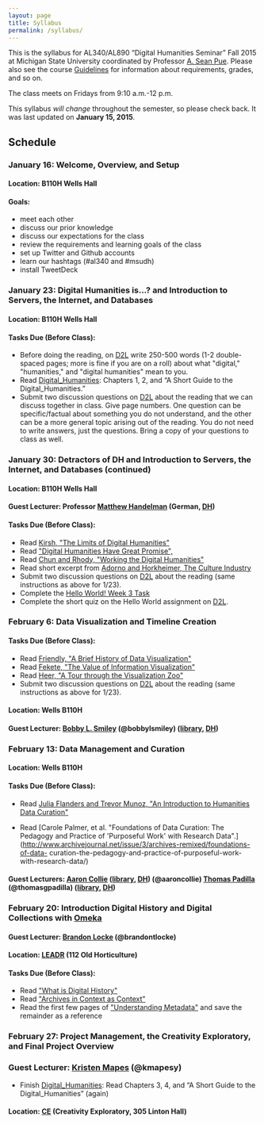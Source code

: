 ```yaml
---
layout: page
title: Syllabus
permalink: /syllabus/
---
```


This is the syllabus for AL340/AL890 “Digital Humanities Seminar” Fall 2015 at Michigan State University coordinated by Professor [A. Sean Pue](http://seanpue.com "A. Sean Pue's Webpage"). Please also see the course [Guidelines](/al340/guidelines "Course Guidelines") for information about requirements, grades, and so on.

The class meets on Fridays from 9:10 a.m.-12 p.m.

This syllabus *will change* throughout the semester, so please check back. It was last updated on **January 15, 2015**.

## Schedule

### January 16: Welcome, Overview, and Setup

#### Location: B110H Wells Hall

#### Goals:
* meet each other
* discuss our prior knowledge
* discuss our expectations for the class
* review the requirements and learning goals of the class
* set up Twitter and Github accounts
* learn our hashtags (#al340 and #msudh)
* install TweetDeck

### January 23: Digital Humanities is...? and  Introduction to Servers, the Internet, and Databases

#### Location: B110H Wells Hall

#### Tasks Due (Before Class):

* Before doing the reading, on [D2L] write 250-500 words (1-2 double-spaced pages; more is fine if you are on a roll) about what "digital," "humanities," and "digital humanities" mean to you.
* Read [Digital_Humanities]: Chapters 1, 2, and “A Short Guide to the Digital_Humanities.”
* Submit two discussion questions on [D2L] about the reading that we can discuss together in class. Give page numbers. One question can be specific/factual about something you do not understand, and the other can be a more general topic arising out of the reading. You do not need to write answers, just the questions. Bring a copy of your questions to class as well.

### January 30: Detractors of DH and Introduction to Servers, the Internet, and Databases (continued)

#### Location: B110H Wells Hall

#### Guest Lecturer: Professor [Matthew Handelman](http://linglang.msu.edu/languages/german/german-faculty/matthew-handelman) (German, [DH])

#### Tasks Due (Before Class):

* Read [Kirsh, "The Limits of Digital Humanities"](https://github.com/seanpue/al340/raw/master/readings/The%20limits%20of%20the%20digital%20humanities%2C%20by%20Adam%20Kirsch%20%7C%20The%20New%20Republic.pdf)
* Read ["Digital Humanities Have Great Promise", ](https://github.com/seanpue/al340/raw/master/readings/Digital%20Humanities%20Have%20Immense%20Promise-%20Response%20to%20Adam%20Kirsh.pdf)
* Read [Chun and Rhody, "Working the Digital Humanities"](https://github.com/seanpue/al340/raw/master/readings/differences-2014-intro.pdf)
* Read short excerpt from [Adorno and Horkheimer, The Culture Industry](https://github.com/seanpue/al340/raw/master/readings/Adorno-Horkheimer-Culture-Industry.pdf)
* Submit two discussion questions on [D2L] about the reading (same instructions as above for 1/23).
* Complete the [Hello World! Week 3 Task](/al340/task-for-week-3/)
* Complete the short quiz on the Hello World assignment on [D2L].

### February 6: Data Visualization and Timeline Creation

#### Tasks Due (Before Class):
* Read [Friendly, "A Brief History of Data Visualization"](https://github.com/seanpue/al340/blob/master/readings/friendly-a%20brief%20history%20of%20data%20visualization.pdf?raw=true)
* Read [Fekete, "The Value of Information Visualization"](https://github.com/seanpue/al340/blob/master/readings/fekete-the%20value%20of%20information%20visualization.pdf?raw=true)
* Read [Heer, "A Tour through the Visualization Zoo"](https://github.com/seanpue/al340/blob/master/readings/heer-a%20tour%20through%20the%20visualization%20zoo.pdf?raw=true)
* Submit two discussion questions on [D2L] about the reading (same instructions as above for 1/23).

#### Location: Wells B110H

#### Guest Lecturer: [Bobby L. Smiley] (@bobbylsmiley) ([library], [DH])

### February 13: Data Management and Curation

#### Location: Wells B110H

#### Tasks Due (Before Class):


* Read [Julia Flanders and Trevor Munoz, "An Introduction to Humanities Data
Curation"](http://guide.dhcuration.org/intro/)

* Read [Carole Palmer, et al. "Foundations of Data Curation: The Pedagogy and
Practice of 'Purposeful Work' with Research Data".] (http://www.archivejournal.net/issue/3/archives-remixed/foundations-of-data-
curation-the-pedagogy-and-practice-of-purposeful-work-with-research-data/)

#### Guest Lecturers: [Aaron Collie] ([library], [DH]) (@aaroncollie) [Thomas Padilla] (@thomasgpadilla) ([library], [DH])

### February 20: Introduction Digital History and Digital Collections with [Omeka]

#### Guest Lecturer: [Brandon Locke] (@brandontlocke)

#### Location: [LEADR] (112 Old Horticulture)

#### Tasks Due (Before Class):

* Read ["What is Digital History"]
* Read ["Archives in Context as Context"]
* Read the first few pages of ["Understanding Metadata"] and save the remainder as a reference

### February 27: Project Management, the Creativity Exploratory, and Final Project Overview

### Guest Lecturer: [Kristen Mapes] (@kmapesy)

* Finish [Digital_Humanities]: Read Chapters 3, 4, and “A Short Guide to the Digital_Humanities” (again)

#### Location: [CE] (Creativity Exploratory, 305 Linton Hall)

[Digital_Humanities]: https://github.com/seanpue/al340/blob/master/readings/9780262018470_Open_Access_Edition.pdf?raw=true
[D2L]: http://d2l.msu.edu
[DH]: http://dh.cal.msu.edu
[Matthew Handelman]: http://linglang.msu.edu/languages/german/german-faculty/matthew-handelman
[library]: http://www.lib.msu.edu
[Bobby L. Smiley]: http://staff.lib.msu.edu/bsmiley/
[Aaron Collie]: http://staff.lib.msu.edu/collie/
[Thomas Padilla]: http://staff.lib.msu.edu/tpadilla/
[LEADR]: http://leadr.msu.edu/
[Omeka]: http://omeka.org/
[Brandon Locke]: http://history.msu.edu/people/brandon-locke/
["What is Digital History"]: http://www.historians.org/publications-and-directories/perspectives-on-history/may-2009/intersections-history-and-new-media/what-is-digital-history
["Archives in Context as Context"]: http://journalofdigitalhumanities.org/1-2/archives-in-context-and-as-context-by-kate-theimer/
["Understanding Metadata"]: http://www.niso.org/publications/press/UnderstandingMetadata.pdf
[Kristen Mapes]: http://www.kristenmapes.com/
[CE]: http://ce.cal.msu.edu
